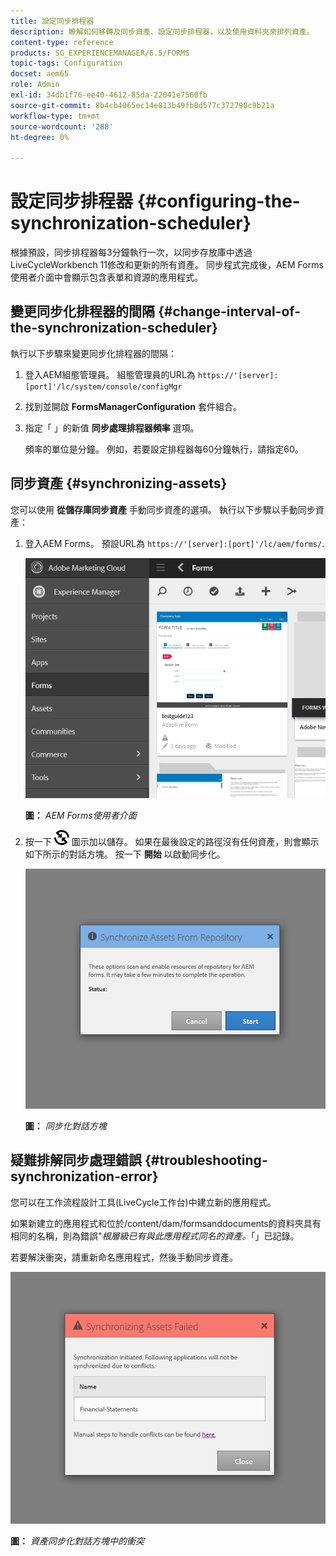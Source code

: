 ```yaml
---
title: 設定同步排程器
description: 瞭解如何移轉及同步資產、設定同步排程器，以及使用資料夾來排列資產。
content-type: reference
products: SG_EXPERIENCEMANAGER/6.5/FORMS
topic-tags: Configuration
docset: aem65
role: Admin
exl-id: 34db1f76-ee40-4612-85da-22041e7560fb
source-git-commit: 8b4cb4065ec14e813b49fb0d577c372790c9b21a
workflow-type: tm+mt
source-wordcount: '288'
ht-degree: 0%

---
```


# 設定同步排程器 {#configuring-the-synchronization-scheduler}

根據預設，同步排程器每3分鐘執行一次，以同步存放庫中透過LiveCycleWorkbench 11修改和更新的所有資產。 同步程式完成後，AEM Forms使用者介面中會顯示包含表單和資源的應用程式。

## 變更同步化排程器的間隔 {#change-interval-of-the-synchronization-scheduler}

執行以下步驟來變更同步化排程器的間隔：

1. 登入AEM組態管理員。 組態管理員的URL為 `https://'[server]:[port]'/lc/system/console/configMgr`

1. 找到並開啟 **FormsManagerConfiguration** 套件組合。

1. 指定「 」的新值 **同步處理排程器頻率** 選項。

   頻率的單位是分鐘。 例如，若要設定排程器每60分鐘執行，請指定60。

## 同步資產 {#synchronizing-assets}

您可以使用 **從儲存庫同步資產** 手動同步資產的選項。 執行以下步驟以手動同步資產：

1. 登入AEM Forms。 預設URL為 `https://'[server]:[port]'/lc/aem/forms/`.

   ![AEM Forms使用者介面](assets/aem_forms_ui.png)

   **圖：** *AEM Forms使用者介面*

1. 按一下 ![aem6forms_sync](assets/aem6forms_sync.png) 圖示加以儲存。 如果在最後設定的路徑沒有任何資產，則會顯示如下所示的對話方塊。 按一下 **開始** 以啟動同步化。

   ![同步化對話方塊](assets/migrate-and-syncronize.png)

   **圖：** *同步化對話方塊*

## 疑難排解同步處理錯誤 {#troubleshooting-synchronization-error}

您可以在工作流程設計工具(LiveCycle工作台)中建立新的應用程式。

如果新建立的應用程式和位於/content/dam/formsanddocuments的資料夾具有相同的名稱，則為錯誤&quot;*根層級已有與此應用程式同名的資產。*「」已記錄。

若要解決衝突，請重新命名應用程式，然後手動同步資產。

![資產同步化對話方塊中的衝突](assets/sync-conflict.png)

**圖：** *資產同步化對話方塊中的衝突*
